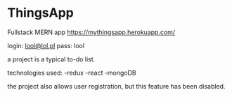 # ThingsApp

Fullstack MERN app 
https://mythingsapp.herokuapp.com/

login: lool@lol.pl
pass: lool

a project is a typical to-do list.

technologies used:
-redux
-react
-mongoDB

the project also allows user registration, but this feature has been disabled.
